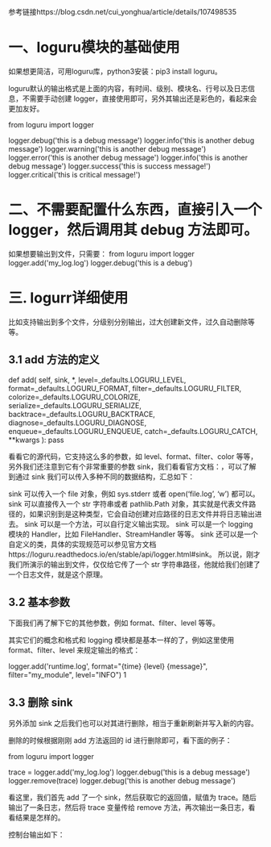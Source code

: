 参考链接https://blog.csdn.net/cui_yonghua/article/details/107498535

# 一、loguru模块的基础使用
如果想更简洁，可用loguru库，python3安装：pip3 install loguru。

loguru默认的输出格式是上面的内容，有时间、级别、模块名、行号以及日志信息，不需要手动创建 logger，直接使用即可，另外其输出还是彩色的，看起来会更加友好。


from loguru import logger

logger.debug('this is a debug message')
logger.info('this is another debug message')
logger.warning('this is another debug message')
logger.error('this is another debug message')
logger.info('this is another debug message')
logger.success('this is success message!')
logger.critical('this is critical message!')

# 二、不需要配置什么东西，直接引入一个 logger，然后调用其 debug 方法即可。

如果想要输出到文件，只需要：
from loguru import logger
logger.add('my_log.log')
logger.debug('this is a debug')

# 三. logurr详细使用
比如支持输出到多个文件，分级别分别输出，过大创建新文件，过久自动删除等等。

## 3.1 add 方法的定义
def add(
        self,
        sink,
        *,
        level=_defaults.LOGURU_LEVEL,
        format=_defaults.LOGURU_FORMAT,
        filter=_defaults.LOGURU_FILTER,
        colorize=_defaults.LOGURU_COLORIZE,
        serialize=_defaults.LOGURU_SERIALIZE,
        backtrace=_defaults.LOGURU_BACKTRACE,
        diagnose=_defaults.LOGURU_DIAGNOSE,
        enqueue=_defaults.LOGURU_ENQUEUE,
        catch=_defaults.LOGURU_CATCH,
        **kwargs
    ):
    pass

看看它的源代码，它支持这么多的参数，如 level、format、filter、color 等等，另外我们还注意到它有个非常重要的参数 sink，我们看看官方文档：，可以了解到通过 sink 我们可以传入多种不同的数据结构，汇总如下：

sink 可以传入一个 file 对象，例如 sys.stderr 或者 open(‘file.log’, ‘w’) 都可以。
sink 可以直接传入一个 str 字符串或者 pathlib.Path 对象，其实就是代表文件路径的，如果识别到是这种类型，它会自动创建对应路径的日志文件并将日志输出进去。
sink 可以是一个方法，可以自行定义输出实现。
sink 可以是一个 logging 模块的 Handler，比如 FileHandler、StreamHandler 等等。
sink 还可以是一个自定义的类，具体的实现规范可以参见官方文档https://loguru.readthedocs.io/en/stable/api/logger.html#sink。
所以说，刚才我们所演示的输出到文件，仅仅给它传了一个 str 字符串路径，他就给我们创建了一个日志文件，就是这个原理。

## 3.2 基本参数
下面我们再了解下它的其他参数，例如 format、filter、level 等等。

其实它们的概念和格式和 logging 模块都是基本一样的了，例如这里使用 format、filter、level 来规定输出的格式：

logger.add('runtime.log', format="{time} {level} {message}", filter="my_module", level="INFO")
1
## 3.3 删除 sink
另外添加 sink 之后我们也可以对其进行删除，相当于重新刷新并写入新的内容。

删除的时候根据刚刚 add 方法返回的 id 进行删除即可，看下面的例子：

from loguru import logger

trace = logger.add('my_log.log')
logger.debug('this is a debug message')
logger.remove(trace)
logger.debug('this is another debug message')

看这里，我们首先 add 了一个 sink，然后获取它的返回值，赋值为 trace。随后输出了一条日志，然后将 trace 变量传给 remove 方法，再次输出一条日志，看看结果是怎样的。

控制台输出如下：

